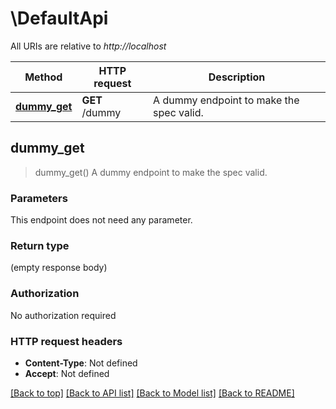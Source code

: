 # \DefaultApi

All URIs are relative to *http://localhost*

Method | HTTP request | Description
------------- | ------------- | -------------
[**dummy_get**](DefaultApi.md#dummy_get) | **GET** /dummy | A dummy endpoint to make the spec valid.



## dummy_get

> dummy_get()
A dummy endpoint to make the spec valid.

### Parameters

This endpoint does not need any parameter.

### Return type

 (empty response body)

### Authorization

No authorization required

### HTTP request headers

- **Content-Type**: Not defined
- **Accept**: Not defined

[[Back to top]](#) [[Back to API list]](../README.md#documentation-for-api-endpoints) [[Back to Model list]](../README.md#documentation-for-models) [[Back to README]](../README.md)

